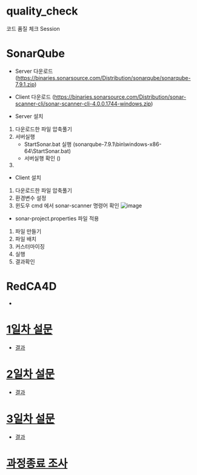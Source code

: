 # quality_check
코드 품질 체크 Session


# SonarQube
- Server 다운로드 (https://binaries.sonarsource.com/Distribution/sonarqube/sonarqube-7.9.1.zip)
- Client 다운로드 (https://binaries.sonarsource.com/Distribution/sonar-scanner-cli/sonar-scanner-cli-4.0.0.1744-windows.zip)
  
- Server 설치
1. 다운로드한 파일 압축풀기
2. 서버실행
	- StartSonar.bat 실행 (sonarqube-7.9.1\bin\windows-x86-64\StartSonar.bat)
	- 서버실행 확인 ()
3. 

- Client 설치
1. 다운로드한 파일 압축풀기
2. 환경변수 설정
3. 윈도우 cmd 에서 sonar-scanner 명령어 확인
![image](https://user-images.githubusercontent.com/42139382/66745823-09aae300-eebb-11e9-8b1b-5459567feefa.png)

- sonar-project.properties 파일 적용
1. 파일 만들기
2. 파일 배치
3. 커스터마이징
4. 실행
5. 결과확인

# RedCA4D
  - 

# [1일차 설문](https://forms.gle/keskyey8C8DBXdA96)
- [결과]()

# [2일차 설문]()
- [결과]()

# [3일차 설문]()
- [결과]()

# [과정종료 조사]()
